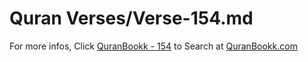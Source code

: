 # Quran Verses/Verse-154.md 

For more infos, Click [QuranBookk - 154](https://www.quranbookk.com/quran/search?q=154) to Search at [QuranBookk.com](http://quranbookk.com/)